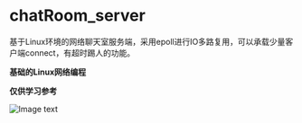 # chatRoom_server
 基于Linux环境的网络聊天室服务端，采用epoll进行IO多路复用，可以承载少量客户端connect，有超时踢人的功能。

**基础的Linux网络编程**

**仅供学习参考**

![Image text](https://github.com/Niloux3d/chatRoomm_server/blob/main/IMG/胡桃.png)

<!--*PS：胡桃真可爱*-->

